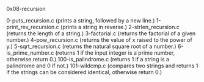 0x08-recursion

0-puts_recursion.c (prints a string, followed by a new line.)
1-print_rev_recursion.c (prints a string in reverse.)
2-strlen_recursion.c (returns the length of a string.)
3-factorial.c (returns the factorial of a given number.)
4-pow_recursion.c (returns the value of x raised to the power of y.)
5-sqrt_recursion.c (returns the natural square root of a number.)
6-is_prime_number.c (returns 1 if the input integer is a prime number, otherwise return 0.)
100-is_palindrome.c (returns 1 if a string is a palindrome and 0 if not.)
101-wildcmp.c (compares two strings and returns 1 if the strings can be considered identical, otherwise return 0.)
